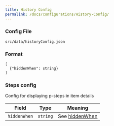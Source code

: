 ```yaml
---
title: History Config
permalink: /docs/configurations/History-Config/
---
```


### Config File

`src/data/historyConfig.json`

### Format
```
[
  {"hiddenWhen": string}
]  
```
### Steps config

Config for displaying p-steps in item details

| Field | Type | Meaning |
| ------------- | ------------- | ------------- |
| `hiddenWhen` | `string` | See [hiddenWhen](../Item-Toolbar-Config/#hiddenWhen) |

